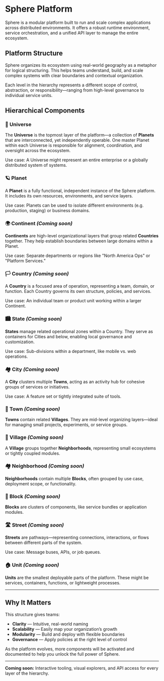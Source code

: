 # Sphere Platform

Sphere is a modular platform built to run and scale complex applications across distributed environments. It offers a robust runtime environment, service orchestration, and a unified API layer to manage the entire ecosystem.

## Platform Structure

Sphere organizes its ecosystem using real-world geography as a metaphor for logical structuring. This helps teams understand, build, and scale complex systems with clear boundaries and contextual organization.

Each level in the hierarchy represents a different scope of control, abstraction, or responsibility—ranging from high-level governance to individual service units.

## Hierarchical Components

### 🌌 Universe

The **Universe** is the topmost layer of the platform—a collection of **Planets** that are interconnected, yet independently operable. One master Planet within each Universe is responsible for alignment, coordination, and oversight across the ecosystem.

Use case: A Universe might represent an entire enterprise or a globally distributed system of systems.

### 🪐 Planet

A **Planet** is a fully functional, independent instance of the Sphere platform. It includes its own resources, environments, and service layers.

Use case: Planets can be used to isolate different environments (e.g. production, staging) or business domains.

### 🌍 Continent *(Coming soon)*

**Continents** are high-level organizational layers that group related **Countries** together. They help establish boundaries between large domains within a Planet.

Use case: Separate departments or regions like "North America Ops" or "Platform Services."

### 🏳️ Country *(Coming soon)*

A **Country** is a focused area of operation, representing a team, domain, or function. Each Country governs its own structure, policies, and services.

Use case: An individual team or product unit working within a larger Continent.

### 🏙️ State *(Coming soon)*

**States** manage related operational zones within a Country. They serve as containers for Cities and below, enabling local governance and customization.

Use case: Sub-divisions within a department, like mobile vs. web operations.

### 🏘️ City *(Coming soon)*

A **City** clusters multiple **Towns**, acting as an activity hub for cohesive groups of services or initiatives.

Use case: A feature set or tightly integrated suite of tools.

### 🏡 Town *(Coming soon)*

**Towns** contain related **Villages**. They are mid-level organizing layers—ideal for managing small projects, experiments, or service groups.

### 🧩 Village *(Coming soon)*

A **Village** groups together **Neighborhoods**, representing small ecosystems or tightly coupled modules.

### 🏘️ Neighborhood *(Coming soon)*

**Neighborhoods** contain multiple **Blocks**, often grouped by use case, deployment scope, or functionality.

### 🧱 Block *(Coming soon)*

**Blocks** are clusters of components, like service bundles or application modules.

### 🛣️ Street *(Coming soon)*

**Streets** are pathways—representing connections, interactions, or flows between different parts of the system.

Use case: Message buses, APIs, or job queues.

### 🏠 Unit *(Coming soon)*

**Units** are the smallest deployable parts of the platform. These might be services, containers, functions, or lightweight processes.

---

## Why It Matters

This structure gives teams:

- **Clarity** — Intuitive, real-world naming
- **Scalability** — Easily map your organization’s growth
- **Modularity** — Build and deploy with flexible boundaries
- **Governance** — Apply policies at the right level of control

As the platform evolves, more components will be activated and documented to help you unlock the full power of Sphere.

---

**Coming soon:** Interactive tooling, visual explorers, and API access for every layer of the hierarchy.
